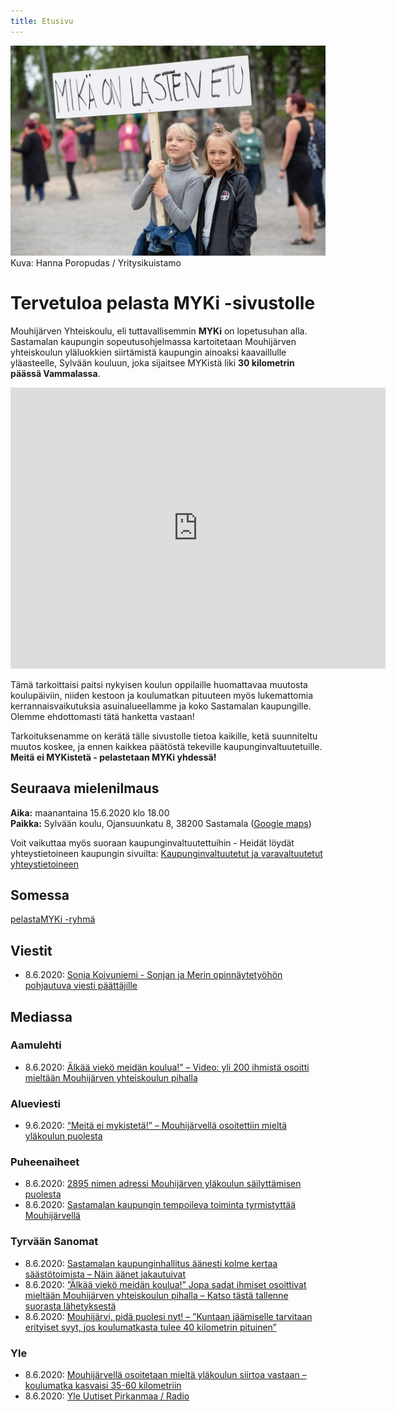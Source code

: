 ```yaml
---
title: Etusivu
---
```

 <img alt="Mikä on lasten etu?" src="images/103828085_1600217446805551_61355340922525351_n.jpg" width="640px">
Kuva: Hanna Poropudas / Yritysikuistamo

# Tervetuloa pelasta MYKi -sivustolle 

Mouhijärven Yhteiskoulu, eli tuttavallisemmin **MYKi** on lopetusuhan alla. Sastamalan kaupungin sopeutusohjelmassa kartoitetaan Mouhijärven yhteiskoulun yläluokkien siirtämistä kaupungin ainoaksi kaavaillulle yläasteelle, Sylvään kouluun, joka sijaitsee MYKistä liki **30 kilometrin päässä Vammalassa**. 

<iframe src="https://www.google.com/maps/embed?pb=!1m28!1m12!1m3!1d122131.08660315415!2d22.856717668020146!3d61.426090137288526!2m3!1f0!2f0!3f0!3m2!1i1024!2i768!4f13.1!4m13!3e6!4m5!1s0x46892e99c1a690d5%3A0x848a75901ee1e5f3!2sMouhij%C3%A4rven%20Koulu%2C%20Uotsolantie%2030%2C%2038460%20Sastamala!3m2!1d61.514534999999995!2d22.9991947!4m5!1s0x46893468dae162d1%3A0xa4c37ac6dd002e99!2sVammala%20Upper%20Secondary%20School%2C%20Marttilankatu%2020%2C%2038200%20Sastamala!3m2!1d61.3421659!2d22.913569799999998!5e0!3m2!1sen!2sfi!4v1591727769976!5m2!1sen!2sfi" width="600" height="450" frameborder="0" style="border:0;" allowfullscreen="" aria-hidden="false" tabindex="0"></iframe>


Tämä tarkoittaisi paitsi nykyisen koulun oppilaille huomattavaa muutosta koulupäiviin, niiden kestoon ja koulumatkan pituuteen myös lukemattomia kerrannaisvaikutuksia asuinalueellamme ja koko Sastamalan kaupungille. Olemme ehdottomasti tätä hanketta vastaan!

Tarkoituksenamme on kerätä tälle sivustolle tietoa kaikille, ketä suunniteltu muutos koskee, ja ennen kaikkea päätöstä tekeville kaupunginvaltuutetuille. **Meitä ei MYKistetä - pelastetaan MYKi yhdessä!**

## Seuraava mielenilmaus

**Aika:** maanantaina 15.6.2020 klo 18.00  
**Paikka:** Sylvään koulu, Ojansuunkatu 8, 38200 Sastamala ([Google maps](https://goo.gl/maps/bGFjgF2yDoGZheTk9))

Voit vaikuttaa myös suoraan kaupunginvaltuutettuihin - Heidät löydät yhteystietoineen kaupungin sivuilta: [Kaupunginvaltuutetut ja varavaltuutetut yhteystietoineen](https://www.sastamala.fi/yhteystiedot/index.tmpl?sivu_id=9998)

## Somessa
<i class="fab fa-facebook-square"></i> [pelastaMYKi -ryhmä](https://www.facebook.com/groups/2690443861280824/)

## Viestit
* 8.6.2020: [Sonja Koivuniemi - Sonjan ja Merin opinnäytetyöhön pohjautuva viesti päättäjille](https://www.pelastamyki.fi/viestit/sonja-koivuniemi-ja-meri-sepp%C3%A4nen)

## Mediassa
### Aamulehti
* 8.6.2020: [Älkää viekö meidän koulua!” – Video: yli 200 ihmistä osoitti mieltään Mouhijärven yhteiskoulun pihalla](https://www.aamulehti.fi/a/f5dcb422-f476-4ef8-8043-1fba14564ee6?c=1522737894164)

### Alueviesti
* 9.6.2020: [“Meitä ei mykistetä!” – Mouhijärvellä osoitettiin mieltä yläkoulun puolesta](https://alueviesti.fi/2020/06/09/meita-ei-mykisteta-mouhijarvella-osoitettiin-mielta-ylakoulun-puolesta/)

### Puheenaiheet
* 8.6.2020: [2895 nimen adressi Mouhijärven yläkoulun säilyttämisen puolesta](https://www.puheenaiheet.fi/koulu/2895-nimen-adressi-mouhijarven-ylakoulun-sailyttamisen-puolesta/)
* 8.6.2020: [Sastamalan kaupungin tempoileva toiminta tyrmistyttää Mouhijärvellä](https://www.puheenaiheet.fi/mielipide/sastamalan-kaupungin-tempoileva-toiminta-tyrmistyttaa-mouhijarvella/)

### Tyrvään Sanomat
* 8.6.2020: [Sastamalan kaupunginhallitus äänesti kolme kertaa säästötoimista – Näin äänet jakautuivat](https://www.tyrvaansanomat.fi/a/c0974067-321c-4c75-8611-9081dae1e530?c=1537784732882)
* 8.6.2020: [”Älkää viekö meidän koulua!” Jopa sadat ihmiset osoittivat mieltään Mouhijärven yhteiskoulun pihalla – Katso tästä tallenne suorasta lähetyksestä](https://www.tyrvaansanomat.fi/a/9a687c2f-2159-4511-a7a4-1d4e442f4b87?c=1537784732882)
* 8.6.2020: [Mouhijärvi, pidä puolesi nyt! – ”Kuntaan jäämiselle tarvitaan erityiset syyt, jos koulumatkasta tulee 40 kilometrin pituinen”](https://www.tyrvaansanomat.fi/a/8ddfdaf9-07e9-40cd-bae3-3c8ae7a35c92?c=1537784732882)

### Yle
* 8.6.2020: [Mouhijärvellä osoitetaan mieltä yläkoulun siirtoa vastaan – koulumatka kasvaisi 35-60 kilometriin](https://yle.fi/uutiset/3-11390683)
* 8.6.2020: [Yle Uutiset Pirkanmaa / Radio](https://areena.yle.fi/audio/1-50529295)

